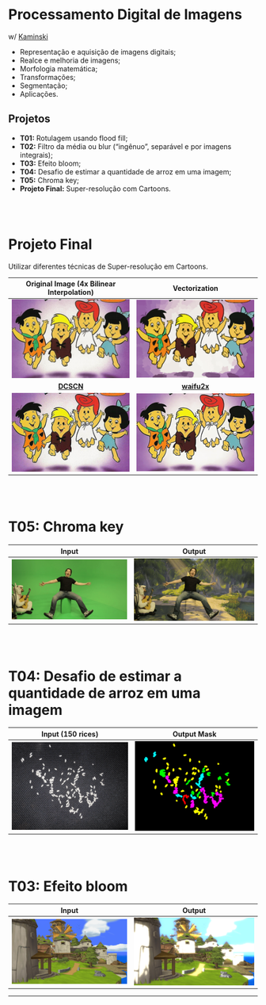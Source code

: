 # Processamento Digital de Imagens
w/ [Kaminski](https://github.com/lucaskfreitas)

 - Representação e aquisição de imagens digitais; 
 - Realce e melhoria de imagens; 
 - Morfologia matemática; 
 - Transformações; 
 - Segmentação; 
 - Aplicações.

 ## Projetos
  - __T01:__ Rotulagem usando flood fill;
  - __T02:__ Filtro da média ou blur (“ingênuo”, separável e por imagens integrais);
  - __T03:__ Efeito bloom;
  - __T04:__ Desafio de estimar a quantidade de arroz em uma imagem;
  - __T05:__ Chroma key;
  - __Projeto Final:__ Super-resolução com Cartoons.
  
  <br>  <br>
  
  # Projeto Final
Utilizar diferentes técnicas de Super-resolução em Cartoons.

__Original Image (4x Bilinear Interpolation)__  |  __Vectorization__
:-------------------------:|:-------------------------:
<img src="Final/imgs/App/0_4x_bilinear.png" > |  <img src="Final/imgs/App/6_inpaint.png" >
__[DCSCN](https://github.com/jiny2001/dcscn-super-resolution)__  |  __[waifu2x](https://github.com/nagadomi/waifu2x)__
<img src="Final/imgs/App/7_dcscn.jpg" > |  <img src="Final/imgs/App/8_waifu.png" >

  <br>  <br>
  
  # T05: Chroma key

Input |  Output
:-------------------------:|:-------------------------:
<img src="T05/img/4.png" > |  <img src="T05/img_out/4.png" >

  <br>  <br>
  
  # T04: Desafio de estimar a quantidade de arroz em uma imagem
  
  Input (150 rices) |  Output Mask
:-------------------------:|:-------------------------:
<img src="T04/150.png" > |  <img src="T04/150m.png" >
  
   <br>  <br>
   
  # T03: Efeito bloom
  
  Input  |  Output 
:-------------------------:|:-------------------------:
<img src="T03/WindWakerGC.png" > |  <img src="T03/saida.png" >
  
***
